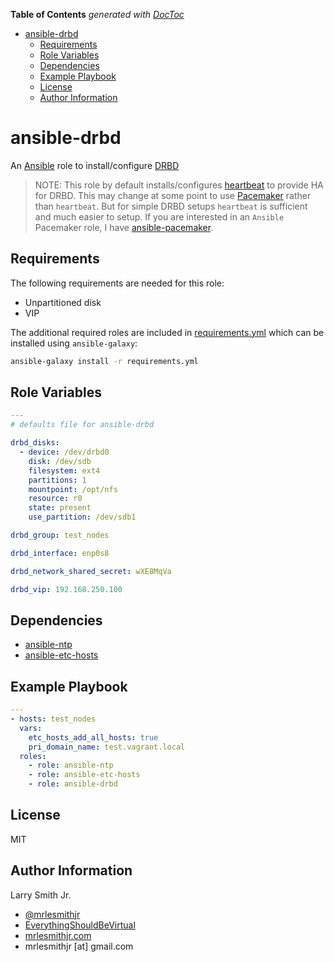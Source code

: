 <!-- START doctoc generated TOC please keep comment here to allow auto update -->

<!-- DON'T EDIT THIS SECTION, INSTEAD RE-RUN doctoc TO UPDATE -->

**Table of Contents**  _generated with [DocToc](https://github.com/thlorenz/doctoc)_

-   [ansible-drbd](#ansible-drbd)
    -   [Requirements](#requirements)
    -   [Role Variables](#role-variables)
    -   [Dependencies](#dependencies)
    -   [Example Playbook](#example-playbook)
    -   [License](#license)
    -   [Author Information](#author-information)

<!-- END doctoc generated TOC please keep comment here to allow auto update -->

# ansible-drbd

An [Ansible](https://www.ansible.com) role to install/configure [DRBD](https://docs.linbit.com/)

> NOTE: This role by default installs/configures [heartbeat](http://www.linux-ha.org/wiki/Heartbeat)
> to provide HA for DRBD. This may change at some point to use [Pacemaker](https://www.clusterlabs.org/)
> rather than `heartbeat`. But for simple DRBD setups `heartbeat` is sufficient
> and much easier to setup. If you are interested in an `Ansible` Pacemaker role,
> I have [ansible-pacemaker](https://github.com/mrlesmithjr/ansible-pacemaker).

## Requirements

The following requirements are needed for this role:

-   Unpartitioned disk
-   VIP

The additional required roles are included in [requirements.yml](requirements.yml)
which can be installed using `ansible-galaxy`:

```bash
ansible-galaxy install -r requirements.yml
```

## Role Variables

```yaml
---
# defaults file for ansible-drbd

drbd_disks:
  - device: /dev/drbd0
    disk: /dev/sdb
    filesystem: ext4
    partitions: 1
    mountpoint: /opt/nfs
    resource: r0
    state: present
    use_partition: /dev/sdb1

drbd_group: test_nodes

drbd_interface: enp0s8

drbd_network_shared_secret: wXE8MqVa

drbd_vip: 192.168.250.100
```

## Dependencies

-   [ansible-ntp](https://github.com/mrlesmithjr/ansible-ntp)
-   [ansible-etc-hosts](https://github.com/mrlesmithjr/ansible-etc-hosts)

## Example Playbook

```yaml
---
- hosts: test_nodes
  vars:
    etc_hosts_add_all_hosts: true
    pri_domain_name: test.vagrant.local
  roles:
    - role: ansible-ntp
    - role: ansible-etc-hosts
    - role: ansible-drbd
```

## License

MIT

## Author Information

Larry Smith Jr.

-   [@mrlesmithjr](https://www.twitter.com/mrlesmithjr)
-   [EverythingShouldBeVirtual](http://everythingshouldbevirtual.com)
-   [mrlesmithjr.com](http://mrlesmithjr.com)
-   mrlesmithjr [at] gmail.com
